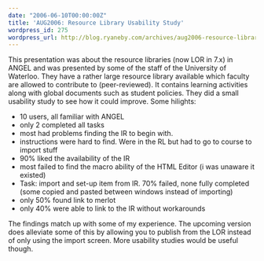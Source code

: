 ```yaml
---
date: "2006-06-10T00:00:00Z"
title: 'AUG2006: Resource Library Usability Study'
wordpress_id: 275
wordpress_url: http://blog.ryaneby.com/archives/aug2006-resource-library-usability-study/
---
```

This presentation was about the resource libraries (now LOR in 7.x) in ANGEL and was presented by some of the staff of the University of Waterloo. They have a rather large resource library available which faculty are allowed to contribute to (peer-reviewed). It contains learning activities along with global documents such as student policies. They did a small usability study to see how it could improve. Some hilights:

<ul>
<li>10 users, all familiar with ANGEL</li>
<li>only 2 completed all tasks</li>
<li>most had problems finding the IR to begin with.</li>
<li>instructions were hard to find. Were in the RL but had to go to course to import stuff</li>
<li>90% liked the availability of the IR</li>
<li>most failed to find the macro ability of the HTML Editor (i was unaware it existed)</li>
<li>Task: import and set-up item from IR. 70% failed, none fully completed (some copied and pasted between windows instead of importing)</li>
<li>only 50% found link to merlot</li>
<li>only 40% were able to link to the IR without workarounds</li>
</ul>

The findings match up with some of my experience. The upcoming version does alleviate some of this by allowing you to publish from the LOR instead of only using the import screen. More usability studies would be useful though.

